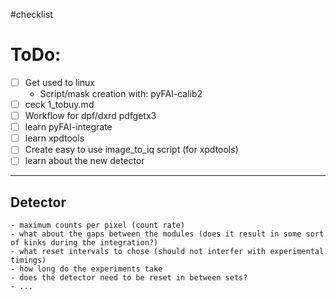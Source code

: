 #checklist

# ToDo:
- [ ] Get used to linux
  - Script/mask creation with: pyFAI-calib2 
- [ ] ceck 1_tobuy.md 
- [ ] Workflow for dpf/dxrd pdfgetx3
- [ ] learn pyFAI-integrate
- [ ] learn xpdtools
- [ ] Create easy to use image_to_iq script (for xpdtools)
- [ ] learn about the new detector
---

## Detector
    - maximum counts per pixel (count rate)
    - what about the gaps between the modules (does it result in some sort of kinks during the integration?)
    - what reset intervals to chose (should not interfer with experimental timings)
    - how long do the experiments take
    - does the detector need to be reset in between sets?
    - ...

